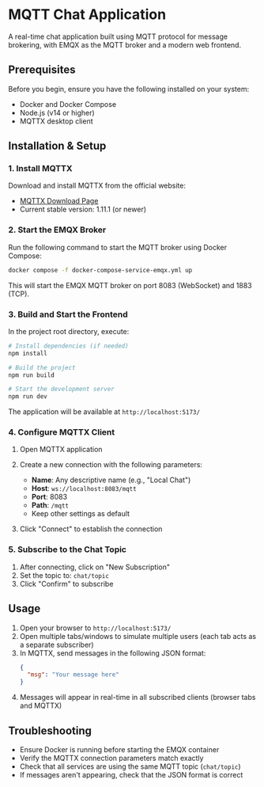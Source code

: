 # MQTT Chat Application

A real-time chat application built using MQTT protocol for message brokering, with EMQX as the MQTT broker and a modern web frontend.

## Prerequisites

Before you begin, ensure you have the following installed on your system:
- Docker and Docker Compose
- Node.js (v14 or higher)
- MQTTX desktop client

## Installation & Setup

### 1. Install MQTTX
Download and install MQTTX from the official website:
- [MQTTX Download Page](https://mqttx.app/)
- Current stable version: 1.11.1 (or newer)

### 2. Start the EMQX Broker
Run the following command to start the MQTT broker using Docker Compose:

```bash
docker compose -f docker-compose-service-emqx.yml up
```

This will start the EMQX MQTT broker on port 8083 (WebSocket) and 1883 (TCP).

### 3. Build and Start the Frontend
In the project root directory, execute:

```bash
# Install dependencies (if needed)
npm install

# Build the project
npm run build

# Start the development server
npm run dev
```

The application will be available at `http://localhost:5173/`

### 4. Configure MQTTX Client
1. Open MQTTX application
2. Create a new connection with the following parameters:
    - **Name**: Any descriptive name (e.g., "Local Chat")
    - **Host**: `ws://localhost:8083/mqtt`
    - **Port**: 8083
    - **Path**: `/mqtt`
    - Keep other settings as default

3. Click "Connect" to establish the connection

### 5. Subscribe to the Chat Topic
1. After connecting, click on "New Subscription"
2. Set the topic to: `chat/topic`
3. Click "Confirm" to subscribe

## Usage

1. Open your browser to `http://localhost:5173/`
2. Open multiple tabs/windows to simulate multiple users (each tab acts as a separate subscriber)
3. In MQTTX, send messages in the following JSON format:
   ```json
   {
     "msg": "Your message here"
   }
   ```
4. Messages will appear in real-time in all subscribed clients (browser tabs and MQTTX)

## Troubleshooting

- Ensure Docker is running before starting the EMQX container
- Verify the MQTTX connection parameters match exactly
- Check that all services are using the same MQTT topic (`chat/topic`)
- If messages aren't appearing, check that the JSON format is correct
